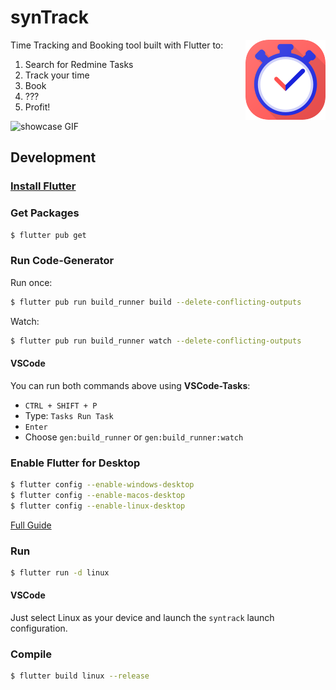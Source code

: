 # synTrack
<img align="right" alt="logo" src="./res/logo/syntrack_logo_s.png" />

Time Tracking and Booking tool built with Flutter to:

1) Search for Redmine Tasks
2) Track your time
3) Book
4) ???
5) Profit!

![showcase GIF](./doc/synTrack.gif)

## Development

### [Install Flutter](https://flutter.dev/docs/get-started/install)

### Get Packages
```bash
$ flutter pub get
```
### Run Code-Generator
Run once:
```bash
$ flutter pub run build_runner build --delete-conflicting-outputs
```
Watch:
```bash
$ flutter pub run build_runner watch --delete-conflicting-outputs
```

#### VSCode
You can run both commands above using **VSCode-Tasks**:
* `CTRL + SHIFT + P`
* Type: `Tasks Run Task`
* `Enter`
* Choose `gen:build_runner` or `gen:build_runner:watch`

### Enable Flutter for Desktop

```bash
$ flutter config --enable-windows-desktop
$ flutter config --enable-macos-desktop
$ flutter config --enable-linux-desktop
```
[Full Guide](https://flutter.dev/desktop)

### Run

```bash
$ flutter run -d linux
```

#### VSCode
Just select Linux as your device and launch the `syntrack` launch configuration.

### Compile
```bash
$ flutter build linux --release
```
